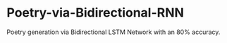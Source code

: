 # Poetry-via-Bidirectional-RNN

Poetry generation via Bidirectional LSTM Network with an 80% accuracy.
